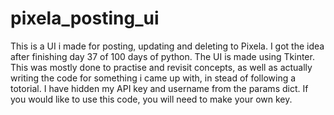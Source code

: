 # pixela_posting_ui

This is a UI i made for posting, updating and deleting to Pixela. I got the idea after finishing day 37 of 100 days of python. 
The UI is made using Tkinter. This was mostly done to practise and revisit concepts, as well as actually writing the code for something
i came up with, in stead of following a totorial. 
I have hidden my API key and username from the params dict. If you would like to use this code, you will need to make your own key. 
